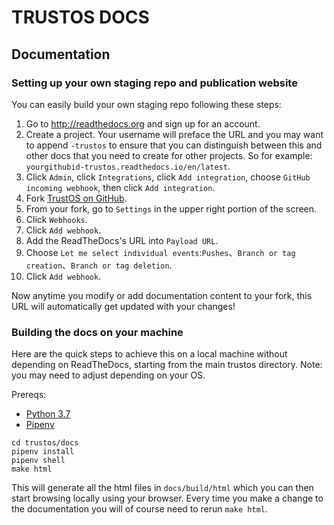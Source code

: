 # TRUSTOS DOCS

## Documentation

### Setting up your own staging repo and publication website

You can easily build your own staging repo following these steps:

1. Go to http://readthedocs.org and sign up for an account.
2. Create a project.
   Your username will preface the URL and you may want to append `-trustos` to ensure that you can distinguish between this and other docs that you need to create for other projects. So for example:
   `yourgithubid-trustos.readthedocs.io/en/latest`.
3. Click `Admin`, click `Integrations`, click `Add integration`, choose `GitHub incoming webhook`,
   then click `Add integration`.
4. Fork [TrustOS on GitHub](https://github.com/telefonica-tid/trustos).
5. From your fork, go to `Settings` in the upper right portion of the screen.
6. Click `Webhooks`.
7. Click `Add webhook`.
8. Add the ReadTheDocs's URL into `Payload URL`.
9. Choose `Let me select individual events`:`Pushes`、`Branch or tag creation`、`Branch or tag deletion`.
10. Click `Add webhook`.

Now anytime you modify or add documentation content to your fork, this
URL will automatically get updated with your changes!

### Building the docs on your machine

Here are the quick steps to achieve this on a local machine without
depending on ReadTheDocs, starting from the main trustos
directory. Note: you may need to adjust depending on your OS.

Prereqs:
 - [Python 3.7](https://wiki.python.org/moin/BeginnersGuide/Download)
 - [Pipenv](https://docs.pipenv.org/en/latest/#install-pipenv-today)

```
cd trustos/docs
pipenv install
pipenv shell
make html
```

This will generate all the html files in `docs/build/html` which you can
then start browsing locally using your browser. Every time you make a
change to the documentation you will of course need to rerun `make
html`.
